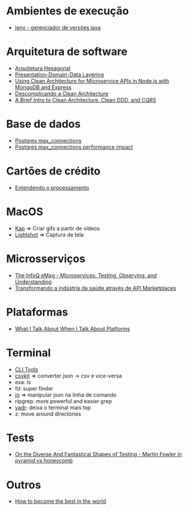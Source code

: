 # Ambientes de execução
- [jenv - gerenciador de versões java](https://medium.com/@chamikakasun/how-to-manage-multiple-java-version-in-macos-e5421345f6d0)

# Arquitetura de software
- [Arquitetura Hexagonal](https://blog.octo.com/en/hexagonal-architecture-three-principles-and-an-implementation-example/#comment-634858)
- [Presentation-Domain-Data Layering](https://martinfowler.com/bliki/PresentationDomainDataLayering.html)
- [Using Clean Architecture for Microservice APIs in Node.js with MongoDB and Express](https://www.youtube.com/watch?v=CnailTcJV_U&ab_channel=DevMastery)
- [Descomplicando a Clean Architecture](https://medium.com/luizalabs/descomplicando-a-clean-architecture-cf4dfc4a1ac6)
- [A Brief Intro to Clean Architecture, Clean DDD, and CQRS](https://medium.com/software-alchemy/a-brief-intro-to-clean-architecture-clean-ddd-and-cqrs-23243c3f31b3)

# Base de dados
- [Postgres max_connections](https://www.cybertec-postgresql.com/en/tuning-max_connections-in-postgresql/)
- [Postgres max_connections performance impact](https://www.cybertec-postgresql.com/en/max_connections-performance-impacts/)

# Cartões de crédito
- [Entendendo o processamento](https://www.youtube.com/watch?v=D9rVPRUzbeE&list=PLwuCDBoP4wG-Jtg2dtdW7IoqN2SC_tfTB&ab_channel=RobertoHypolitoAmaral)

# MacOS
- [Kap](https://getkap.co/) => Criar gifs a partir de vídeos
- [Lightshot](https://apps.apple.com/us/app/lightshot-screenshot/id526298438?mt=12) => Captura de tela

# Microsserviços
- [The InfoQ eMag - Microservices: Testing, Observing, and Understanding](https://www.infoq.com/minibooks/understanding-microservices/?itm_source=minibooks&itm_medium=link&itm_campaign=homepage)
- [Transformando a indústria da saúde através de API Marketplaces](https://www.infoq.com/br/articles/healthcare-API-marketplaces/?itm_source=infoq&itm_campaign=footer_links&itm_medium=footer_links_news_page)

# Plataformas
- [What I Talk About When I Talk About Platforms](https://martinfowler.com/articles/talk-about-platforms.html)

# Terminal
- [CLI Tools](https://medium.com/swlh/my-favorite-cli-tools-c2fa484cee52)
- [csvkit](https://github.com/wireservice/csvkit) => converter json -> csv e vice-versa
- exa: ls
- fd: super finder 
- [jq](https://stedolan.github.io/jq/) => manipular json na linha de comando
- ripgrep: more powerful and easier grep
- [yadr](https://github.com/skwp/dotfiles): deixa o terminal mais top
- z: move around directories

# Tests
- [On the Diverse And Fantastical Shapes of Testing - Martin Fowler in pyramid vs honeycomb](https://martinfowler.com/articles/2021-test-shapes.html)

# Outros
- [How to become the best in the world](https://unchartedterritories.tomaspueyo.com/p/how-to-become-the-best-in-the-world)
